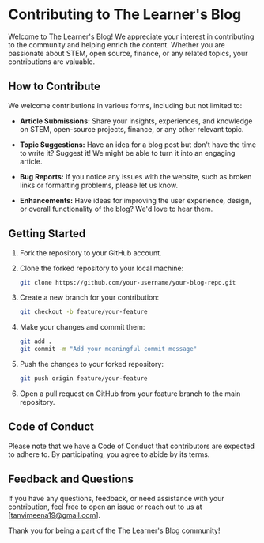 # Contributing to The Learner's Blog

Welcome to The Learner's Blog! We appreciate your interest in contributing to the community and helping enrich the content. Whether you are passionate about STEM, open source, finance, or any related topics, your contributions are valuable.

## How to Contribute

We welcome contributions in various forms, including but not limited to:

- **Article Submissions:** Share your insights, experiences, and knowledge on STEM, open-source projects, finance, or any other relevant topic.

- **Topic Suggestions:** Have an idea for a blog post but don't have the time to write it? Suggest it! We might be able to turn it into an engaging article.

- **Bug Reports:** If you notice any issues with the website, such as broken links or formatting problems, please let us know.

- **Enhancements:** Have ideas for improving the user experience, design, or overall functionality of the blog? We'd love to hear them.

## Getting Started

1. Fork the repository to your GitHub account.

2. Clone the forked repository to your local machine:
   ```bash
   git clone https://github.com/your-username/your-blog-repo.git
3. Create a new branch for your contribution:
   ```bash
   git checkout -b feature/your-feature
4. Make your changes and commit them:
   ```bash
   git add .
   git commit -m "Add your meaningful commit message"
5. Push the changes to your forked repository:
   ```bash
   git push origin feature/your-feature
6. Open a pull request on GitHub from your feature branch to the main repository.

## Code of Conduct
Please note that we have a Code of Conduct that contributors are expected to adhere to. By participating, you agree to abide by its terms.

## Feedback and Questions
If you have any questions, feedback, or need assistance with your contribution, feel free to open an issue or reach out to us at [tanvimeena19@gmail.com].

Thank you for being a part of the The Learner's Blog community!
